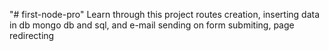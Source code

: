 "# first-node-pro" 
Learn through this project routes creation, inserting data in db mongo db and sql, and e-mail sending on form submiting, page redirecting
